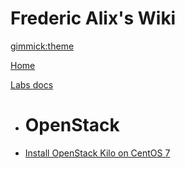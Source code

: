 # Frederic Alix's Wiki
[gimmick:theme](united)

[Home](index.md)

[Labs docs]()

  * # OpenStack
  *    [Install OpenStack Kilo on CentOS 7](labs/openstack/openstack_rdo_kilo.md)
